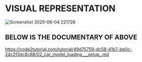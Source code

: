 # VISUAL REPRESENTATION

![Screenshot 2025-06-04 221726](https://github.com/user-attachments/assets/43403bca-82fb-4d8b-96ea-6e3e3be0d94a)

## BELOW IS THE DOCUMENTARY OF ABOVE 

https://code2tutorial.com/tutorial/49d75759-dc58-41b7-be0c-24c2f3dc8c88/02_car_model_loading___setup_.md
